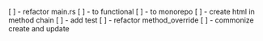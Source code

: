 [ ] - refactor main.rs
[ ] - to functional
[ ] - to monorepo
[ ] - create html in method chain
[ ] - add test
[ ] - refactor method_override
[ ] - commonize create and update
